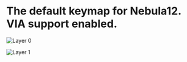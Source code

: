 The default keymap for Nebula12. VIA support enabled.
=========================================================

![Layer 0](https://i.imgur.com/CoMteJW.png)

![Layer 1](https://i.imgur.com/LbIPiJj.png)

